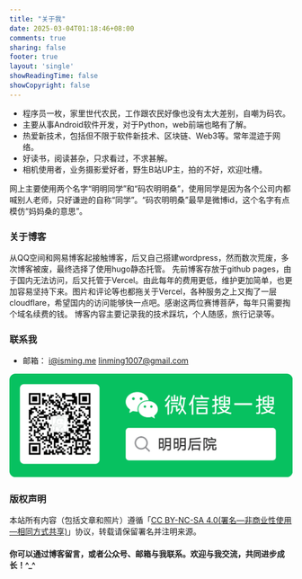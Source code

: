 ```yaml
---
title: "关于我"
date: 2025-03-04T01:18:46+08:00
comments: true
sharing: false
footer: true
layout: 'single'
showReadingTime: false
showCopyright: false
---
```



+   程序员一枚，家里世代农民，工作跟农民好像也没有太大差别，自嘲为码农。
+   主要从事Android软件开发，对于Python，web前端也略有了解。
+    热爱新技术，包括但不限于软件新技术、区块链、Web3等。常年混迹于网络。  
+    好读书，阅读甚杂，只求看过，不求甚解。
+    相机使用者，业务摄影爱好者，野生B站UP主，拍的不好，欢迎吐槽。

网上主要使用两个名字“明明同学”和“码农明明桑”，使用同学是因为各个公司内都喊别人老师，只好谦逊的自称“同学”。“码农明明桑”最早是微博id，这个名字有点模仿“妈妈桑的意思”。


### 关于博客

从QQ空间和网易博客起接触博客，后又自己搭建wordpress，然而数次荒废，多次博客被废，最终选择了使用hugo静态托管。
先前博客存放于github pages，由于国内无法访问，后又托管于Vercel。由此每年的费用更低，维护更加简单，也更加容易坚持下来。图片和评论等也都拖关于Vercel，各种服务之上又掏了一层cloudflare，希望国内的访问能够快一点吧。感谢这两位赛博菩萨，每年只需要掏个域名续费的钱。
博客内容主要记录我的技术踩坑，个人随感，旅行记录等。

### 联系我

+ 邮箱： [i@isming.me](mailto:i@isming.me)   [linming1007@gmail.com](mailto:linming1007@gmail.com)

![](/images/wechat-qrcode.png)

### 版权声明
本站所有内容（包括文章和照片）遵循「[CC BY-NC-SA 4.0(署名—非商业性使用—相同方式共享)](https://creativecommons.org/licenses/by-nc-sa/4.0/deed.zh-hans)」协议，转载请保留署名并注明来源。
	

#### 你可以通过博客留言，或者公众号、邮箱与我联系。欢迎与我交流，共同进步成长！\^_\^
